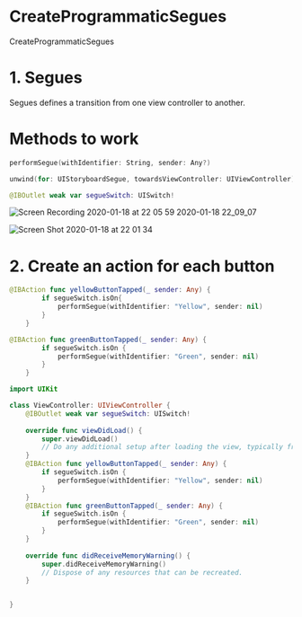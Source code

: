 # CreateProgrammaticSegues
CreateProgrammaticSegues

# 1. Segues

Segues defines a transition from one view controller to another.

# Methods to work

```swift
performSegue(withIdentifier: String, sender: Any?)
```

```swift
unwind(for: UIStoryboardSegue, towardsViewController: UIViewController)
```



```swift
@IBOutlet weak var segueSwitch: UISwitch!
```

![Screen Recording 2020-01-18 at 22 05 59 2020-01-18 22_09_07](https://user-images.githubusercontent.com/24994818/72674690-32ed8900-3a3f-11ea-8667-d0b9562fdf3a.gif)

![Screen Shot 2020-01-18 at 22 01 34](https://user-images.githubusercontent.com/24994818/72674596-27e62900-3a3e-11ea-8aa3-0c1dd454a882.png)

# 2. Create an action for each button

```swift
@IBAction func yellowButtonTapped(_ sender: Any) {
        if segueSwitch.isOn{
            performSegue(withIdentifier: "Yellow", sender: nil)
        }
    }
```

```swift
@IBAction func greenButtonTapped(_ sender: Any) {
        if segueSwitch.isOn {
            performSegue(withIdentifier: "Green", sender: nil)
        }
    }
```

```swift
import UIKit

class ViewController: UIViewController {
    @IBOutlet weak var segueSwitch: UISwitch!
    
    override func viewDidLoad() {
        super.viewDidLoad()
        // Do any additional setup after loading the view, typically from a nib.
    }
    @IBAction func yellowButtonTapped(_ sender: Any) {
        if segueSwitch.isOn {
            performSegue(withIdentifier: "Yellow", sender: nil)
        }
    }
    @IBAction func greenButtonTapped(_ sender: Any) {
        if segueSwitch.isOn {
            performSegue(withIdentifier: "Green", sender: nil)
        }
    }
    
    override func didReceiveMemoryWarning() {
        super.didReceiveMemoryWarning()
        // Dispose of any resources that can be recreated.
    }


}
```


